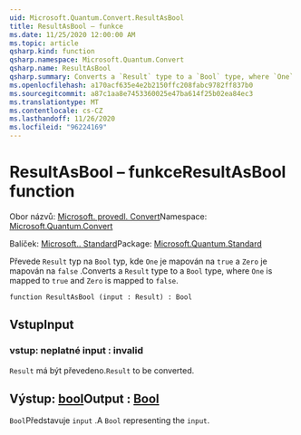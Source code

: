 ```yaml
---
uid: Microsoft.Quantum.Convert.ResultAsBool
title: ResultAsBool – funkce
ms.date: 11/25/2020 12:00:00 AM
ms.topic: article
qsharp.kind: function
qsharp.namespace: Microsoft.Quantum.Convert
qsharp.name: ResultAsBool
qsharp.summary: Converts a `Result` type to a `Bool` type, where `One` is mapped to `true` and `Zero` is mapped to `false`.
ms.openlocfilehash: a170acf635e4e2b2150ffc208fabc9782ff837b0
ms.sourcegitcommit: a87c1aa8e7453360025e47ba614f25b02ea84ec3
ms.translationtype: MT
ms.contentlocale: cs-CZ
ms.lasthandoff: 11/26/2020
ms.locfileid: "96224169"
---
```

# <a name="resultasbool-function"></a><span data-ttu-id="d5f37-102">ResultAsBool – funkce</span><span class="sxs-lookup"><span data-stu-id="d5f37-102">ResultAsBool function</span></span>

<span data-ttu-id="d5f37-103">Obor názvů: [Microsoft. provedl. Convert](xref:Microsoft.Quantum.Convert)</span><span class="sxs-lookup"><span data-stu-id="d5f37-103">Namespace: [Microsoft.Quantum.Convert](xref:Microsoft.Quantum.Convert)</span></span>

<span data-ttu-id="d5f37-104">Balíček: [Microsoft.. Standard](https://nuget.org/packages/Microsoft.Quantum.Standard)</span><span class="sxs-lookup"><span data-stu-id="d5f37-104">Package: [Microsoft.Quantum.Standard](https://nuget.org/packages/Microsoft.Quantum.Standard)</span></span>


<span data-ttu-id="d5f37-105">Převede `Result` typ na `Bool` typ, kde `One` je mapován na `true` a `Zero` je mapován na `false` .</span><span class="sxs-lookup"><span data-stu-id="d5f37-105">Converts a `Result` type to a `Bool` type, where `One` is mapped to `true` and `Zero` is mapped to `false`.</span></span>

```qsharp
function ResultAsBool (input : Result) : Bool
```


## <a name="input"></a><span data-ttu-id="d5f37-106">Vstup</span><span class="sxs-lookup"><span data-stu-id="d5f37-106">Input</span></span>

### <a name="input--__invalidresult__"></a><span data-ttu-id="d5f37-107">vstup: __neplatné <Result>__</span><span class="sxs-lookup"><span data-stu-id="d5f37-107">input : __invalid<Result>__</span></span>

<span data-ttu-id="d5f37-108">`Result` má být převedeno.</span><span class="sxs-lookup"><span data-stu-id="d5f37-108">`Result` to be converted.</span></span>



## <a name="output--bool"></a><span data-ttu-id="d5f37-109">Výstup: [bool](xref:microsoft.quantum.lang-ref.bool)</span><span class="sxs-lookup"><span data-stu-id="d5f37-109">Output : [Bool](xref:microsoft.quantum.lang-ref.bool)</span></span>

<span data-ttu-id="d5f37-110">`Bool`Představuje `input` .</span><span class="sxs-lookup"><span data-stu-id="d5f37-110">A `Bool` representing the `input`.</span></span>